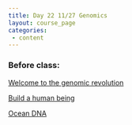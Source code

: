 ```yaml
---
title: Day 22 11/27 Genomics
layout: course_page
categories:
 - content
---
```


### Before class:

[Welcome to the genomic revolution](https://www.ted.com/talks/richard_resnick_welcome_to_the_genomic_revolution/)

[Build a human being](https://www.ted.com/talks/riccardo_sabatini_how_to_read_the_genome_and_build_a_human_being/)

[Ocean DNA](https://www.ted.com/talks/craig_venter_on_dna_and_the_sea)
